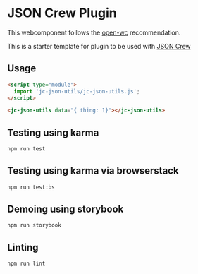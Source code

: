 # JSON Crew Plugin

This webcomponent follows the [open-wc](https://github.com/open-wc/open-wc) recommendation.

This is a starter template for plugin to be used with [JSON Crew](https://jsoncrew.agney.dev)

## Usage
```html
<script type="module">
  import 'jc-json-utils/jc-json-utils.js';
</script>

<jc-json-utils data="{ thing: 1}"></jc-json-utils>
```

## Testing using karma
```bash
npm run test
```

## Testing using karma via browserstack
```bash
npm run test:bs
```

## Demoing using storybook
```bash
npm run storybook
```

## Linting
```bash
npm run lint
```
